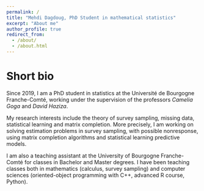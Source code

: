 ```yaml
---
permalink: /
title: "Mehdi Dagdoug, PhD Student in mathematical statistics"
excerpt: "About me"
author_profile: true
redirect_from: 
  - /about/
  - /about.html
---
```


# Short bio

Since 2019, I am a PhD student in statistics at the Université de Bourgogne Franche-Comté, working under the supervision of the professors *Camelia Goga* and *David Haziza*. 

My research interests include the theory of survey sampling, missing data, statistical learning and matrix completion. More precisely, I am working on solving estimation problems in survey sampling, with possible nonresponse, using matrix completion algorithms and statistical learning predictive models. 

I am also a teaching assistant at the University of Bourgogne Franche-Comté for classes in Bachelor and Master degrees. I have been teaching classes both in mathematics (calculus, survey sampling) and computer sciences (oriented-object programming with C++, advanced R course, Python).
